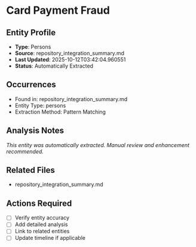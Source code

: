 # Card Payment Fraud

## Entity Profile
- **Type**: Persons
- **Source**: repository_integration_summary.md
- **Last Updated**: 2025-10-12T03:42:04.960551
- **Status**: Automatically Extracted

## Occurrences
- Found in: repository_integration_summary.md
- Entity Type: persons
- Extraction Method: Pattern Matching

## Analysis Notes
*This entity was automatically extracted. Manual review and enhancement recommended.*

## Related Files
- repository_integration_summary.md

## Actions Required
- [ ] Verify entity accuracy
- [ ] Add detailed analysis
- [ ] Link to related entities
- [ ] Update timeline if applicable
